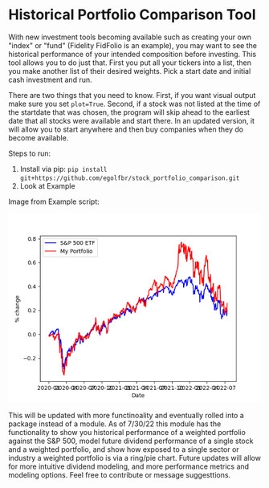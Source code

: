 # Historical Portfolio Comparison Tool 

With new investment tools becoming available such as creating your own "index" or "fund" (Fidelity FidFolio is an example), you may want to see the historical performance of your intended composition before investing. This tool allows you to do just that. First you put all your tickers into a list, then you make another list of their desired weights. Pick a start date and initial cash investment and run. 

There are two things that you need to know. First, if you want visual output make sure you set ```plot=True```. Second, if a stock was not listed at the time of the startdate that was chosen, the program will skip ahead to the earliest date that all stocks were available and start there. In an updated version, it will allow you to start anywhere and then buy companies when they do become available. 


Steps to run:
1. Install via pip: ```pip install git+https://github.com/egolfbr/stock_portfolio_comparison.git```
2. Look at Example 

Image from Example script:

![Portfolio vs S&P 500 ETF](./pics/Figure_1.png)


This will be updated with more functinoality and eventually rolled into a package instead of a module. As of 7/30/22 this module has the functionality to show you historical performance of a weighted portfolio against the S&P 500, model future dividend performance of a single stock and a weighted portfolio, and show how exposed to a single sector or industry a weighted portfolio is via a ring/pie chart. Future updates will allow for more intuitive dividend modeling, and more performance metrics and modeling options. Feel free to contribute or message suggesttions.




